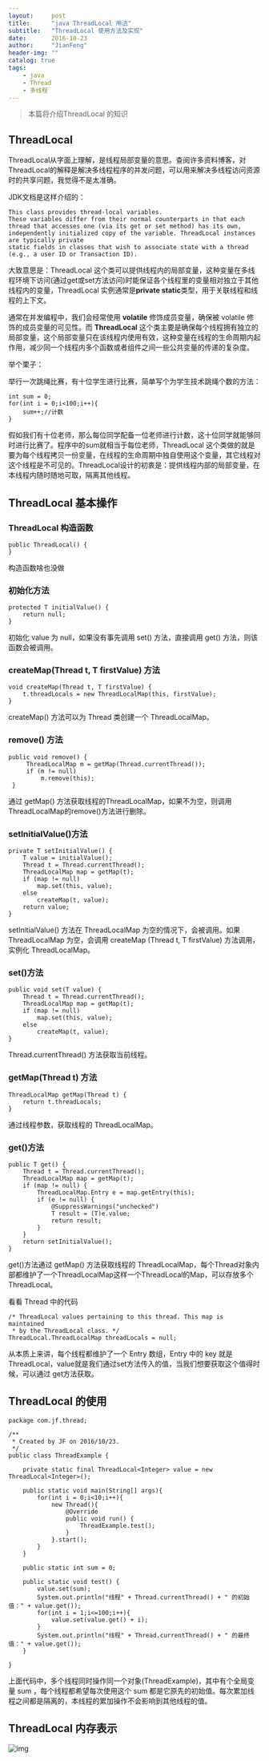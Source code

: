 ```yaml
---
layout:     post
title:      "java ThreadLocal 用法"
subtitle:   "ThreadLocal 使用方法及实现"
date:       2016-10-23
author:     "JianFeng"
header-img: ""
catalog: true
tags:
    - java
    - Thread
    - 多线程
---
```


> 本篇将介绍ThreadLocal 的知识

## ThreadLocal 
ThreadLocal从字面上理解，是线程局部变量的意思。查阅许多资料博客，对ThreadLocal的解释是解决多线程程序的并发问题，可以用来解决多线程访问资源时的共享问题，我觉得不是太准确。

JDK文档是这样介绍的：

	This class provides thread-local variables. 
	These variables differ from their normal counterparts in that each thread that accesses one (via its get or set method) has its own, 
	independently initialized copy of the variable. ThreadLocal instances are typically private
	static fields in classes that wish to associate state with a thread (e.g., a user ID or Transaction ID).

大致意思是：ThreadLocal 这个类可以提供线程内的局部变量，这种变量在多线程环境下访问(通过get或set方法访问)时能保证各个线程里的变量相对独立于其他线程内的变量，ThreadLocal 实例通常是**private static**类型，用于关联线程和线程的上下文。

通常在并发编程中，我们会经常使用 **volatile** 修饰成员变量，确保被 volatile 修饰的成员变量的可见性。而 **ThreadLocal** 这个类主要是确保每个线程拥有独立的局部变量，这个局部变量只在该线程内使用有效，这种变量在线程的生命周期内起作用，减少同一个线程内多个函数或者组件之间一些公共变量的传递的复杂度。 

举个栗子：

举行一次跳绳比赛，有十位学生进行比赛，简单写个为学生技术跳绳个数的方法：

	int sum = 0;
	for(int i = 0;i<100;i++){
		sum++;//计数
	}

假如我们有十位老师，那么每位同学配备一位老师进行计数，这十位同学就能够同时进行比赛了。程序中的sum就相当于每位老师，ThreadLocal 这个类做的就是要为每个线程拷贝一份变量，在线程的生命周期中独自使用这个变量，其它线程对这个线程是不可见的。ThreadLocal设计的初衷是：提供线程内部的局部变量，在本线程内随时随地可取，隔离其他线程。

## ThreadLocal 基本操作


### ThreadLocal 构造函数

	public ThreadLocal() {
    }

构造函数啥也没做

### 初始化方法

	protected T initialValue() {
        return null;
    }

初始化 value 为 null，如果没有事先调用 set() 方法，直接调用 get() 方法，则该函数会被调用。

### createMap(Thread t, T firstValue) 方法

	void createMap(Thread t, T firstValue) {
        t.threadLocals = new ThreadLocalMap(this, firstValue);
    }

createMap() 方法可以为 Thread 类创建一个 ThreadLocalMap。

### remove() 方法

	public void remove() {
         ThreadLocalMap m = getMap(Thread.currentThread());
         if (m != null)
             m.remove(this);
     }

通过 getMap() 方法获取线程的ThreadLocalMap，如果不为空，则调用ThreadLocalMap的remove()方法进行删除。


### setInitialValue()方法

	private T setInitialValue() {
        T value = initialValue();
        Thread t = Thread.currentThread();
        ThreadLocalMap map = getMap(t);
        if (map != null)
            map.set(this, value);
        else
            createMap(t, value);
        return value;
    }

setInitialValue() 方法在 ThreadLocalMap 为空的情况下，会被调用。如果 ThreadLocalMap 为空，会调用 createMap (Thread t, T firstValue) 方法调用，实例化 ThreadLocalMap。

### set()方法

	public void set(T value) {
		Thread t = Thread.currentThread();
		ThreadLocalMap map = getMap(t);
		if (map != null)
			map.set(this, value);
		else
			createMap(t, value);
	}

Thread.currentThread() 方法获取当前线程。

### getMap(Thread t) 方法

	ThreadLocalMap getMap(Thread t) {
        return t.threadLocals;
    }

通过线程参数，获取线程的 ThreadLocalMap。

### get()方法

	public T get() {
        Thread t = Thread.currentThread();
        ThreadLocalMap map = getMap(t);
        if (map != null) {
            ThreadLocalMap.Entry e = map.getEntry(this);
            if (e != null) {
                @SuppressWarnings("unchecked")
                T result = (T)e.value;
                return result;
            }
        }
        return setInitialValue();
    }

get()方法通过 getMap() 方法获取线程的 ThreadLocalMap，每个Thread对象内部都维护了一个ThreadLocalMap这样一个ThreadLocal的Map，可以存放多个ThreadLocal。

看看 Thread 中的代码

	/* ThreadLocal values pertaining to this thread. This map is maintained
     * by the ThreadLocal class. */
    ThreadLocal.ThreadLocalMap threadLocals = null;


从本质上来讲，每个线程都维护了一个 Entry 数组，Entry 中的 key 就是ThreadLocal，value就是我们通过set方法传入的值，当我们想要获取这个值得时候，可以通过 get方法获取。

## ThreadLocal 的使用

	package com.jf.thread;
	
	/**
	 * Created by JF on 2016/10/23.
	 */
	public class ThreadExample {
	
	    private static final ThreadLocal<Integer> value = new ThreadLocal<Integer>();
	
	    public static void main(String[] args){
	        for(int i = 0;i<10;i++){
	            new Thread(){
	                @Override
	                public void run() {
	                    ThreadExample.test();
	                }
	            }.start();
	        }
	    }

	    public static int sum = 0;
	
	    public static void test() {
	        value.set(sum);
	        System.out.println("线程" + Thread.currentThread() + " 的初始值：" + value.get());
	        for(int i = 1;i<=100;i++){
	            value.set(value.get() + i);
	        }
	        System.out.println("线程" + Thread.currentThread() + " 的最终值：" + value.get());
	    }
	
	}
	
上面代码中，多个线程同时操作同一个对象(ThreadExample)，其中有个全局变量 sum ，每个线程都希望每次使用这个 sum 都是它原先的初始值。每次累加线程之间都是隔离的，本线程的累加操作不会影响到其他线程的值。

## ThreadLocal 内存表示

![img](/img/blog/ThreadLocal1.jpg)


